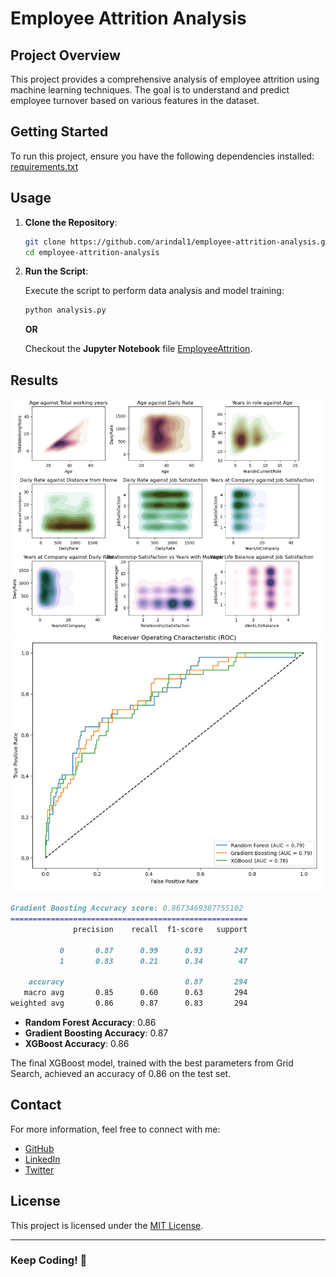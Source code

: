 # Employee Attrition Analysis

## Project Overview

This project provides a comprehensive analysis of employee attrition using machine learning techniques. The goal is to understand and predict employee turnover based on various features in the dataset.

## Getting Started

To run this project, ensure you have the following dependencies installed: [requirements.txt](requirements.txt)

## Usage

1. **Clone the Repository**:

   ```bash
   git clone https://github.com/arindal1/employee-attrition-analysis.git
   cd employee-attrition-analysis
   ```

2. **Run the Script**:

   Execute the script to perform data analysis and model training:

   ```bash
   python analysis.py
   ```

   **OR**

   Checkout the **Jupyter Notebook** file [EmployeeAttrition](EmployeeAttrition.ipynb).

## Results

![image](assets/1.png)
![image](assets/2.png)

```markdown
Gradient Boosting Accuracy score: 0.8673469387755102
=====================================================
              precision    recall  f1-score   support

           0       0.87      0.99      0.93       247
           1       0.83      0.21      0.34        47

    accuracy                           0.87       294
   macro avg       0.85      0.60      0.63       294
weighted avg       0.86      0.87      0.83       294
```

- **Random Forest Accuracy**: 0.86
- **Gradient Boosting Accuracy**: 0.87
- **XGBoost Accuracy**: 0.86

The final XGBoost model, trained with the best parameters from Grid Search, achieved an accuracy of 0.86 on the test set.

## Contact

For more information, feel free to connect with me:

- [GitHub](https://github.com/arindal1)
- [LinkedIn](https://www.linkedin.com/in/arindalchar)
- [Twitter](https://twitter.com/arindal_17)

## License

This project is licensed under the [MIT License](LICENSE).

---

### Keep Coding! 🚀
